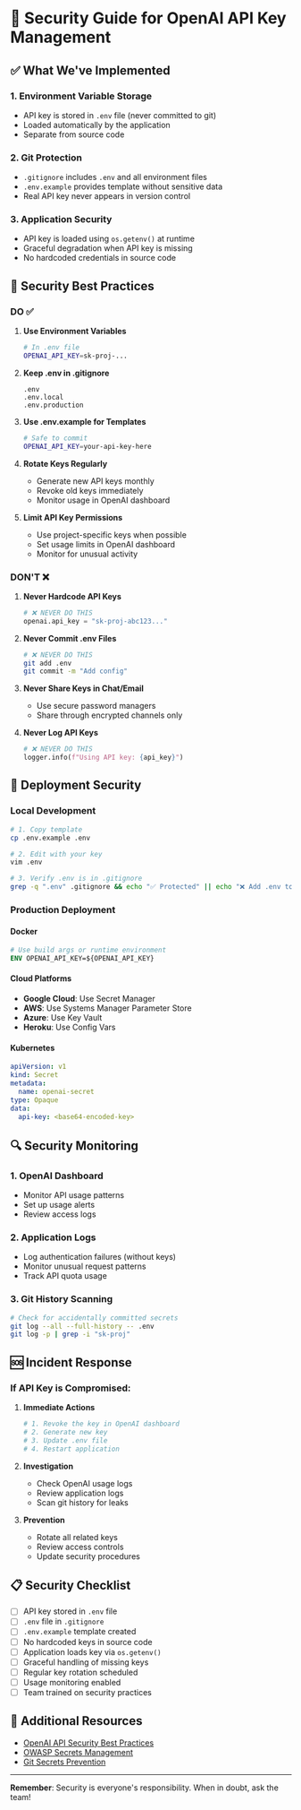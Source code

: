 # 🔐 Security Guide for OpenAI API Key Management

## ✅ What We've Implemented

### 1. Environment Variable Storage
- API key is stored in `.env` file (never committed to git)
- Loaded automatically by the application
- Separate from source code

### 2. Git Protection
- `.gitignore` includes `.env` and all environment files
- `.env.example` provides template without sensitive data
- Real API key never appears in version control

### 3. Application Security
- API key is loaded using `os.getenv()` at runtime
- Graceful degradation when API key is missing
- No hardcoded credentials in source code

## 🚨 Security Best Practices

### DO ✅

1. **Use Environment Variables**
   ```bash
   # In .env file
   OPENAI_API_KEY=sk-proj-...
   ```

2. **Keep .env in .gitignore**
   ```gitignore
   .env
   .env.local
   .env.production
   ```

3. **Use .env.example for Templates**
   ```bash
   # Safe to commit
   OPENAI_API_KEY=your-api-key-here
   ```

4. **Rotate Keys Regularly**
   - Generate new API keys monthly
   - Revoke old keys immediately
   - Monitor usage in OpenAI dashboard

5. **Limit API Key Permissions**
   - Use project-specific keys when possible
   - Set usage limits in OpenAI dashboard
   - Monitor for unusual activity

### DON'T ❌

1. **Never Hardcode API Keys**
   ```python
   # ❌ NEVER DO THIS
   openai.api_key = "sk-proj-abc123..."
   ```

2. **Never Commit .env Files**
   ```bash
   # ❌ NEVER DO THIS
   git add .env
   git commit -m "Add config"
   ```

3. **Never Share Keys in Chat/Email**
   - Use secure password managers
   - Share through encrypted channels only

4. **Never Log API Keys**
   ```python
   # ❌ NEVER DO THIS
   logger.info(f"Using API key: {api_key}")
   ```

## 🚀 Deployment Security

### Local Development
```bash
# 1. Copy template
cp .env.example .env

# 2. Edit with your key
vim .env

# 3. Verify .env is in .gitignore
grep -q ".env" .gitignore && echo "✅ Protected" || echo "❌ Add .env to .gitignore"
```

### Production Deployment

#### Docker
```dockerfile
# Use build args or runtime environment
ENV OPENAI_API_KEY=${OPENAI_API_KEY}
```

#### Cloud Platforms
- **Google Cloud**: Use Secret Manager
- **AWS**: Use Systems Manager Parameter Store
- **Azure**: Use Key Vault
- **Heroku**: Use Config Vars

#### Kubernetes
```yaml
apiVersion: v1
kind: Secret
metadata:
  name: openai-secret
type: Opaque
data:
  api-key: <base64-encoded-key>
```

## 🔍 Security Monitoring

### 1. OpenAI Dashboard
- Monitor API usage patterns
- Set up usage alerts
- Review access logs

### 2. Application Logs
- Log authentication failures (without keys)
- Monitor unusual request patterns
- Track API quota usage

### 3. Git History Scanning
```bash
# Check for accidentally committed secrets
git log --all --full-history -- .env
git log -p | grep -i "sk-proj"
```

## 🆘 Incident Response

### If API Key is Compromised:

1. **Immediate Actions**
   ```bash
   # 1. Revoke the key in OpenAI dashboard
   # 2. Generate new key
   # 3. Update .env file
   # 4. Restart application
   ```

2. **Investigation**
   - Check OpenAI usage logs
   - Review application logs
   - Scan git history for leaks

3. **Prevention**
   - Rotate all related keys
   - Review access controls
   - Update security procedures

## 📋 Security Checklist

- [ ] API key stored in `.env` file
- [ ] `.env` file in `.gitignore`
- [ ] `.env.example` template created
- [ ] No hardcoded keys in source code
- [ ] Application loads key via `os.getenv()`
- [ ] Graceful handling of missing keys
- [ ] Regular key rotation scheduled
- [ ] Usage monitoring enabled
- [ ] Team trained on security practices

## 🔗 Additional Resources

- [OpenAI API Security Best Practices](https://platform.openai.com/docs/guides/safety-best-practices)
- [OWASP Secrets Management](https://owasp.org/www-community/vulnerabilities/Use_of_hard-coded_credentials)
- [Git Secrets Prevention](https://github.com/awslabs/git-secrets)

---

**Remember**: Security is everyone's responsibility. When in doubt, ask the team!